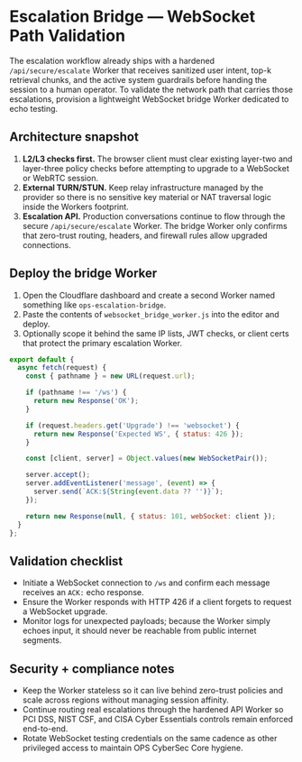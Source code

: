 # Escalation Bridge — WebSocket Path Validation

The escalation workflow already ships with a hardened `/api/secure/escalate` Worker
that receives sanitized user intent, top-k retrieval chunks, and the active
system guardrails before handing the session to a human operator. To validate the
network path that carries those escalations, provision a lightweight WebSocket
bridge Worker dedicated to echo testing.

## Architecture snapshot

1. **L2/L3 checks first.** The browser client must clear existing layer-two and
   layer-three policy checks before attempting to upgrade to a WebSocket or
   WebRTC session.
2. **External TURN/STUN.** Keep relay infrastructure managed by the provider so
   there is no sensitive key material or NAT traversal logic inside the Workers
   footprint.
3. **Escalation API.** Production conversations continue to flow through the
   secure `/api/secure/escalate` Worker. The bridge Worker only confirms that
   zero-trust routing, headers, and firewall rules allow upgraded connections.

## Deploy the bridge Worker

1. Open the Cloudflare dashboard and create a second Worker named something like
   `ops-escalation-bridge`.
2. Paste the contents of `websocket_bridge_worker.js`
   into the editor and deploy.
3. Optionally scope it behind the same IP lists, JWT checks, or client certs that
   protect the primary escalation Worker.

```javascript
export default {
  async fetch(request) {
    const { pathname } = new URL(request.url);

    if (pathname !== '/ws') {
      return new Response('OK');
    }

    if (request.headers.get('Upgrade') !== 'websocket') {
      return new Response('Expected WS', { status: 426 });
    }

    const [client, server] = Object.values(new WebSocketPair());

    server.accept();
    server.addEventListener('message', (event) => {
      server.send(`ACK:${String(event.data ?? '')}`);
    });

    return new Response(null, { status: 101, webSocket: client });
  }
};
```

## Validation checklist

- Initiate a WebSocket connection to `/ws` and confirm each message receives an
  `ACK:` echo response.
- Ensure the Worker responds with HTTP 426 if a client forgets to request a
  WebSocket upgrade.
- Monitor logs for unexpected payloads; because the Worker simply echoes input,
  it should never be reachable from public internet segments.

## Security + compliance notes

- Keep the Worker stateless so it can live behind zero-trust policies and scale
  across regions without managing session affinity.
- Continue routing real escalations through the hardened API Worker so PCI DSS,
  NIST CSF, and CISA Cyber Essentials controls remain enforced end-to-end.
- Rotate WebSocket testing credentials on the same cadence as other privileged
  access to maintain OPS CyberSec Core hygiene.
